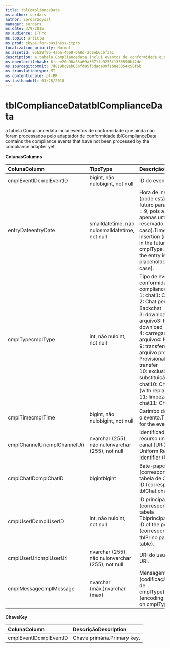 ```yaml
---
title: tblComplianceData
ms.author: serdars
author: SerdarSoysal
manager: serdars
ms.date: 3/9/2015
ms.audience: ITPro
ms.topic: article
ms.prod: skype-for-business-itpro
localization_priority: Normal
ms.assetid: 05b28f9b-4aba-4b69-ba8d-2ceeb6cbfaac
description: a tabela Compliancedata inclui eventos de conformidade que ainda não foram processados pelo adaptador de conformidade.
ms.openlocfilehash: 6fcee20a96a83a69a3671fe9255f1336590b42de
ms.sourcegitcommit: 7d819bc9eb63bfd85f5dada09f1b8e5354c56f6b
ms.translationtype: MT
ms.contentlocale: pt-BR
ms.lasthandoff: 03/28/2018
---
```

# <a name="tblcompliancedata"></a><span data-ttu-id="223f4-103">tblComplianceData</span><span class="sxs-lookup"><span data-stu-id="223f4-103">tblComplianceData</span></span>
 
<span data-ttu-id="223f4-104">a tabela Compliancedata inclui eventos de conformidade que ainda não foram processados pelo adaptador de conformidade.</span><span class="sxs-lookup"><span data-stu-id="223f4-104">tblComplianceData contains the compliance events that have not been processed by the compliance adapter yet.</span></span>
  
<span data-ttu-id="223f4-105">**Colunas**</span><span class="sxs-lookup"><span data-stu-id="223f4-105">**Columns**</span></span>

|<span data-ttu-id="223f4-106">**Coluna**</span><span class="sxs-lookup"><span data-stu-id="223f4-106">**Column**</span></span>|<span data-ttu-id="223f4-107">**Tipo**</span><span class="sxs-lookup"><span data-stu-id="223f4-107">**Type**</span></span>|<span data-ttu-id="223f4-108">**Descrição**</span><span class="sxs-lookup"><span data-stu-id="223f4-108">**Description**</span></span>|
|:-----|:-----|:-----|
|<span data-ttu-id="223f4-109">cmplEventID</span><span class="sxs-lookup"><span data-stu-id="223f4-109">cmplEventID</span></span>  <br/> |<span data-ttu-id="223f4-110">bigint, não nulo</span><span class="sxs-lookup"><span data-stu-id="223f4-110">bigint, not null</span></span>  <br/> |<span data-ttu-id="223f4-111">ID do evento.</span><span class="sxs-lookup"><span data-stu-id="223f4-111">Event ID.</span></span>  <br/> |
|<span data-ttu-id="223f4-112">entryDate</span><span class="sxs-lookup"><span data-stu-id="223f4-112">entryDate</span></span>  <br/> |<span data-ttu-id="223f4-113">smalldatetime, não nulo</span><span class="sxs-lookup"><span data-stu-id="223f4-113">smalldatetime, not null</span></span>  <br/> |<span data-ttu-id="223f4-114">Hora de inserção (pode está longe no futuro para cmplType = 9, pois a entrada é apenas um espaço reservado neste caso).</span><span class="sxs-lookup"><span data-stu-id="223f4-114">Time of insertion (may be far in the future for cmplType=9 because the entry is just a placeholder in that case).</span></span>  <br/> |
|<span data-ttu-id="223f4-115">cmplType</span><span class="sxs-lookup"><span data-stu-id="223f4-115">cmplType</span></span>  <br/> |<span data-ttu-id="223f4-116">int, não nulo</span><span class="sxs-lookup"><span data-stu-id="223f4-116">int, not null</span></span>  <br/> | <span data-ttu-id="223f4-117">Tipo de evento de conformidade:</span><span class="sxs-lookup"><span data-stu-id="223f4-117">Type of compliance event:</span></span> <br/>  <span data-ttu-id="223f4-118">1: chat</span><span class="sxs-lookup"><span data-stu-id="223f4-118">1: Chat</span></span> <br/>  <span data-ttu-id="223f4-119">2: Chat persistente</span><span class="sxs-lookup"><span data-stu-id="223f4-119">2: Backchat</span></span> <br/>  <span data-ttu-id="223f4-120">3: download de arquivo</span><span class="sxs-lookup"><span data-stu-id="223f4-120">3: File download</span></span> <br/>  <span data-ttu-id="223f4-121">4: carregamento de arquivo</span><span class="sxs-lookup"><span data-stu-id="223f4-121">4: File upload</span></span> <br/>  <span data-ttu-id="223f4-122">9: transferência de arquivo provisional</span><span class="sxs-lookup"><span data-stu-id="223f4-122">9: Provisional file transfer</span></span> <br/>  <span data-ttu-id="223f4-123">10: exclusão (com substituição) de chat</span><span class="sxs-lookup"><span data-stu-id="223f4-123">10: Chat deletion (with replace)</span></span> <br/>  <span data-ttu-id="223f4-124">11: limpeza de chat</span><span class="sxs-lookup"><span data-stu-id="223f4-124">11: Chat purging</span></span> <br/> |
|<span data-ttu-id="223f4-125">cmplTime</span><span class="sxs-lookup"><span data-stu-id="223f4-125">cmplTime</span></span>  <br/> |<span data-ttu-id="223f4-126">bigint, não nulo</span><span class="sxs-lookup"><span data-stu-id="223f4-126">bigint, not null</span></span>  <br/> |<span data-ttu-id="223f4-127">Carimbo de hora para o evento.</span><span class="sxs-lookup"><span data-stu-id="223f4-127">Time stamp for the event.</span></span>  <br/> |
|<span data-ttu-id="223f4-128">cmplChannelUri</span><span class="sxs-lookup"><span data-stu-id="223f4-128">cmplChannelUri</span></span>  <br/> |<span data-ttu-id="223f4-129">nvarchar (255), não nulo</span><span class="sxs-lookup"><span data-stu-id="223f4-129">nvarchar (255), not null</span></span>  <br/> |<span data-ttu-id="223f4-130">Identificador de recurso uniforme do canal (URI).</span><span class="sxs-lookup"><span data-stu-id="223f4-130">Channel Uniform Resource Identifier (URI).</span></span>  <br/> |
|<span data-ttu-id="223f4-131">cmplChatID</span><span class="sxs-lookup"><span data-stu-id="223f4-131">cmplChatID</span></span>  <br/> |<span data-ttu-id="223f4-132">bigint</span><span class="sxs-lookup"><span data-stu-id="223f4-132">bigint</span></span>  <br/> |<span data-ttu-id="223f4-133">Bate-papo ID (correspondendo à tabela de Chatid).</span><span class="sxs-lookup"><span data-stu-id="223f4-133">Chat ID (corresponding to tblChat.chatId table).</span></span>  <br/> |
|<span data-ttu-id="223f4-134">cmplUserID</span><span class="sxs-lookup"><span data-stu-id="223f4-134">cmplUserID</span></span>  <br/> |<span data-ttu-id="223f4-135">int, não nulo</span><span class="sxs-lookup"><span data-stu-id="223f4-135">int, not null</span></span>  <br/> |<span data-ttu-id="223f4-136">ID principal do pôster (correspondendo à tabela Tblprincipal).</span><span class="sxs-lookup"><span data-stu-id="223f4-136">Principal ID of the poster (corresponding to tblPrincipal.prinID table).</span></span>  <br/> |
|<span data-ttu-id="223f4-137">cmplUserUri</span><span class="sxs-lookup"><span data-stu-id="223f4-137">cmplUserUri</span></span>  <br/> |<span data-ttu-id="223f4-138">nvarchar (255), não nulo</span><span class="sxs-lookup"><span data-stu-id="223f4-138">nvarchar (255), not null</span></span>  <br/> |<span data-ttu-id="223f4-139">URI do usuário.</span><span class="sxs-lookup"><span data-stu-id="223f4-139">User URI.</span></span>  <br/> |
|<span data-ttu-id="223f4-140">cmplMessage</span><span class="sxs-lookup"><span data-stu-id="223f4-140">cmplMessage</span></span>  <br/> |<span data-ttu-id="223f4-141">nvarchar (máx.)</span><span class="sxs-lookup"><span data-stu-id="223f4-141">nvarchar (max)</span></span>  <br/> |<span data-ttu-id="223f4-142">Mensagem (codificação depende de cmplType).</span><span class="sxs-lookup"><span data-stu-id="223f4-142">Message (encoding depends on cmplType).</span></span>  <br/> |
   
<span data-ttu-id="223f4-143">**Chave**</span><span class="sxs-lookup"><span data-stu-id="223f4-143">**Key**</span></span>

|<span data-ttu-id="223f4-144">**Coluna**</span><span class="sxs-lookup"><span data-stu-id="223f4-144">**Column**</span></span>|<span data-ttu-id="223f4-145">**Descrição**</span><span class="sxs-lookup"><span data-stu-id="223f4-145">**Description**</span></span>|
|:-----|:-----|
|<span data-ttu-id="223f4-146">cmplEventID</span><span class="sxs-lookup"><span data-stu-id="223f4-146">cmplEventID</span></span>  <br/> |<span data-ttu-id="223f4-147">Chave primária.</span><span class="sxs-lookup"><span data-stu-id="223f4-147">Primary key.</span></span>  <br/> |
   

